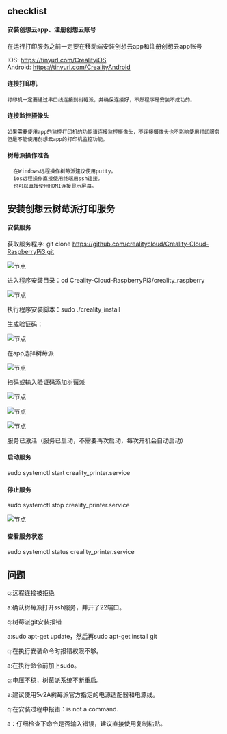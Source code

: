 

## checklist

  #### 安装创想云app、注册创想云账号
  在运行打印服务之前一定要在移动端安装创想云app和注册创想云app账号  

  IOS: https://tinyurl.com/CrealityiOS  
  Android: https://tinyurl.com/CrealityAndroid

  #### 连接打印机

    打印机一定要通过串口线连接到树莓派，并确保连接好，不然程序是安装不成功的。

  #### 连接监控摄像头
    
    如果需要使用app的监控打印机的功能请连接监控摄像头，不连接摄像头也不影响使用打印服务但是不能使用创想云app的打印机监控功能。

  #### 树莓派操作准备
      在Windows远程操作树莓派建议使用putty。
      ios远程操作直接使用终端用ssh连接。
      也可以直接使用HDMI连接显示屏幕。

## 安装创想云树莓派打印服务
#### 安装服务

  获取服务程序: git clone https://github.com/crealitycloud/Creality-Cloud-RaspberryPi3.git

  ![节点](./picture/git.png)

  进入程序安装目录：cd Creality-Cloud-RaspberryPi3/creality_raspberry

  ![节点](./picture/cd_path.png)

  执行程序安装脚本：sudo ./creality_install

  生成验证码： 

  ![节点](./picture/install.png)

  在app选择树莓派

  ![节点](./picture/add_rasp.jpg)

  扫码或输入验证码添加树莓派

  ![节点](./picture/add_import.jpg)
  
  ![节点](./picture/adding.jpg)

  ![节点](./picture/add_success.jpg)

  服务已激活（服务已启动，不需要再次启动，每次开机会自动启动）

#### 启动服务
sudo systemctl start creality_printer.service
#### 停止服务
sudo systemctl stop creality_printer.service

![节点](./picture/stop.jpg)


#### 查看服务状态 
sudo systemctl status creality_printer.service

## 问题
q:远程连接被拒绝

a:确认树莓派打开ssh服务，并开了22端口。

q:树莓派git安装报错

a:sudo apt-get update，然后再sudo apt-get install git

q:在执行安装命令时报错权限不够。

a:在执行命令前加上sudo。

q:电压不稳，树莓派系统不断重启。

a:建议使用5v2A树莓派官方指定的电源适配器和电源线。

q:在安装过程中报错：is not a command.

a：仔细检查下命令是否输入错误，建议直接使用复制粘贴。
